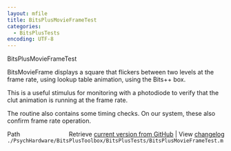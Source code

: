 ```yaml
---
layout: mfile
title: BitsPlusMovieFrameTest
categories:
  - BitsPlusTests
encoding: UTF-8
---
```


BitsPlusMovieFrameTest

BitsMovieFrame displays a square that flickers between
two levels at the frame rate, using lookup
table animation, using the Bits++ box.

This is a useful stimulus for monitoring with a photodiode
to verify that the clut animation is running at the frame rate.

The routine also contains some timing checks. On our system, these
also confirm frame rate operation.


<div class="code_header" style="text-align:right;">
  <span style="float:left;">Path&nbsp;&nbsp;</span> <span class="counter">Retrieve <a href=
  "https://raw.github.com/Psychtoolbox-3/Psychtoolbox-3/beta/./PsychHardware/BitsPlusToolbox/BitsPlusTests/BitsPlusMovieFrameTest.m">current version from GitHub</a> | View <a href=
  "https://github.com/Psychtoolbox-3/Psychtoolbox-3/commits/beta/./PsychHardware/BitsPlusToolbox/BitsPlusTests/BitsPlusMovieFrameTest.m">changelog</a></span>
</div>
<div class="code">
  <code>./PsychHardware/BitsPlusToolbox/BitsPlusTests/BitsPlusMovieFrameTest.m</code>
</div>
